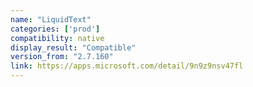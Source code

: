 ```yaml
---
name: "LiquidText"
categories: ['prod']
compatibility: native
display_result: "Compatible"
version_from: "2.7.160"
link: https://apps.microsoft.com/detail/9n9z9nsv47fl
---
```


